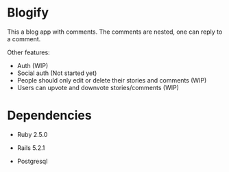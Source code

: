 # Blogify

This a blog app with comments. The comments are nested, one can reply to a comment. 

Other features: 
- Auth (WIP)
- Social auth (Not started yet)
- People should only edit or delete their stories and comments (WIP)
- Users can upvote and downvote stories/comments (WIP)

# Dependencies

* Ruby 2.5.0

* Rails 5.2.1

* Postgresql

